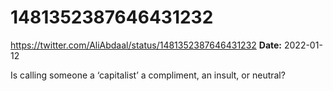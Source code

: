 # 1481352387646431232
https://twitter.com/AliAbdaal/status/1481352387646431232
**Date:** 2022-01-12

Is calling someone a ‘capitalist’ a compliment, an insult, or neutral?
